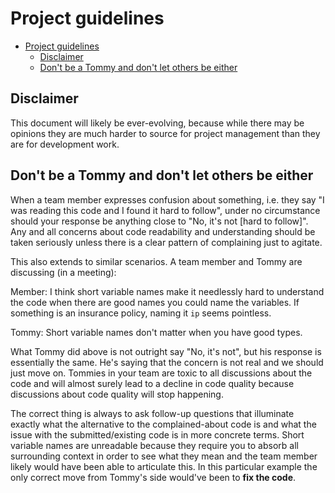 # Project guidelines

- [Project guidelines](#project-guidelines)
  - [Disclaimer](#disclaimer)
  - [Don't be a Tommy and don't let others be either](#dont-be-a-tommy-and-dont-let-others-be-either)

## Disclaimer

This document will likely be ever-evolving, because while there may be opinions they are much harder
to source for project management than they are for development work.

## Don't be a Tommy and don't let others be either

When a team member expresses confusion about something, i.e. they say "I was reading this code and
I found it hard to follow", under no circumstance should your response be anything close to
"No, it's not [hard to follow]". Any and all concerns about code readability and understanding
should be taken seriously unless there is a clear pattern of complaining just to agitate.

This also extends to similar scenarios. A team member and Tommy are discussing (in a meeting):

Member: I think short variable names make it needlessly hard to understand the code when there are
good names you could name the variables. If something is an insurance policy, naming it `ip` seems
pointless.

Tommy: Short variable names don't matter when you have good types.

What Tommy did above is not outright say "No, it's not", but his response is essentially the same.
He's saying that the concern is not real and we should just move on. Tommies in your team are toxic
to all discussions about the code and will almost surely lead to a decline in code quality because
discussions about code quality will stop happening.

The correct thing is always to ask follow-up questions that illuminate exactly what the alternative
to the complained-about code is and what the issue with the submitted/existing code is in more
concrete terms. Short variable names are unreadable because they require you to absorb all
surrounding context in order to see what they mean and the team member likely would have been able
to articulate this. In this particular example the only correct move from Tommy's side would've been
to **fix the code**.
